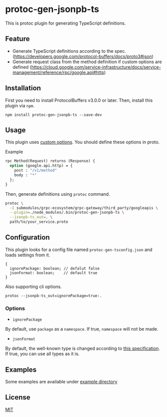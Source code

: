 # protoc-gen-jsonpb-ts
This is protoc plugin for generating TypeScript definitions.

## Feature

- Generate TypeScript definitions according to the spec. (https://developers.google.com/protocol-buffers/docs/proto3#json)
- Generate request class from the method definition if custom options are defined (https://cloud.google.com/service-infrastructure/docs/service-management/reference/rpc/google.api#http)

## Installation

First you need to install ProtocolBuffers v3.0.0 or later.
Then, install this plugin via `npm`.

```
npm install protoc-gen-jsonpb-ts --save-dev
```

## Usage

This plugin uses [custom options](https://cloud.google.com/service-infrastructure/docs/service-management/reference/rpc/google.api#http). You should define these options in proto.

Example
```protobuf
rpc Method(Request) returns (Response) {
  option (google.api.http) = {
    post : "/v1/method"
    body : "*"
  };
}
```

Then, generate definitions using `protoc` command.

```sh
protoc \
  -I submodules/grpc-ecosystem/grpc-gateway/third_party/googleapis \
  --plugin=./node_modules/.bin/protoc-gen-jsonpb-ts \
  --jsonpb-ts_out=. \
  path/to/your_service.proto
```

## Configuration

This plugin looks for a config file named `protoc-gen-tsconfig.json` and loads settings from it. 

```
{
  ignorePackage: boolean; // defalut false
  jsonFormat: boolean;    // default true
}
```

Also supporting cli options.

```
protoc --jsonpb-ts_out=ignorePackage=true:. 
```

### Options

- `ignorePackage` 

By default, use `package` as a `namespace`. If true, `namespace` will not be made.

- `jsonFormat`

By default, the well-known type is changed according to [this specification](https://developers.google.com/protocol-buffers/docs/proto3#json). If true, you can use all types as it is.

## Examples

Some examples are available under [example directory](https://github.com/sue71/protoc-gen-jsonpb-ts/blob/master/example)

## License

[MIT](https://github.com/sue71/protoc-gen-jsonpb-ts/blob/master/LICENSE)